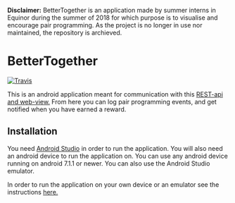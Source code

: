 **Disclaimer:** BetterTogether is an application made by summer interns in Equinor during the summer of 2018 for which purpose is to visualise and encourage pair programming. As the project is no longer in use nor maintained, the repository is archieved.

# BetterTogether

[![Travis](https://travis-ci.org/Statoil/BetterTogether.svg?branch=master)](https://travis-ci.org/Statoil/BetterTogether)

This is an android application meant for communication with this [REST-api and web-view.](https://github.com/Statoil/BetterTogetherBack-End)
From here you can log pair programming events, and get notified when you have earned a reward.

## Installation
You need [Android Studio](https://developer.android.com/studio/) in order to run the application.
You will also need an android device to run the application on. You can use any android device
running on android 7.1.1 or newer. You can also use the Android Studio emulator.

In order to run the application on your own device or an emulator see the instructions [here.](https://developer.android.com/training/basics/firstapp/running-app#RealDevice)
